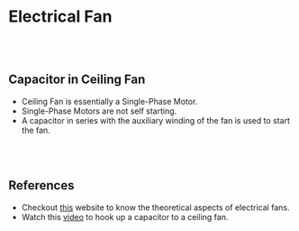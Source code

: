 # Electrical Fan

<br>
<br>

## Capacitor in Ceiling Fan

- Ceiling Fan is essentially a Single-Phase Motor.
- Single-Phase Motors are not self starting.
- A capacitor in series with the auxiliary winding of the fan is used to start the fan.

<br>
<br>

## References

- Checkout [this](https://www.electronicshub.org/ceiling-fan-capacitor/) website to know the theoretical aspects of electrical fans.
- Watch this [video](https://youtu.be/wkrcXD7o7A8?si=Y0xRbf5YKoYZqEq8) to hook up a capacitor to a ceiling fan.
